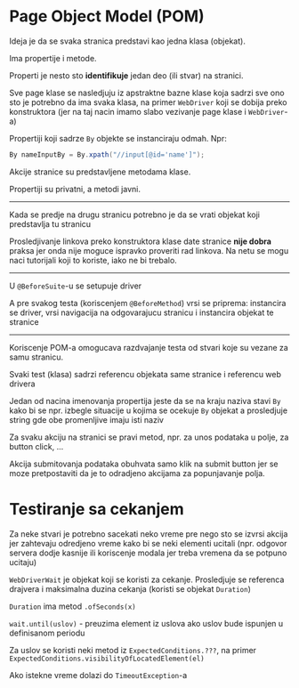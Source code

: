 # Page Object Model (POM)

Ideja je da se svaka stranica predstavi kao jedna klasa (objekat).

Ima propertije i metode.

Properti je nesto sto **identifikuje** jedan deo (ili stvar) na stranici.

Sve page klase se nasledjuju iz apstraktne bazne klase koja sadrzi sve ono 
sto je potrebno da ima svaka klasa, na primer `WebDriver` koji se dobija preko 
konstruktora (jer na taj nacin imamo slabo vezivanje page klase i `WebDriver`-a)

Propertiji koji sadrze `By` objekte se instanciraju odmah.
Npr:
```Java
By nameInputBy = By.xpath("//input[@id='name']");
```


Akcije stranice su predstavljene metodama klase.

Propertiji su privatni, a metodi javni.

---

Kada se predje na drugu stranicu potrebno je da se vrati objekat
koji predstavlja tu stranicu

Prosledjivanje linkova preko konstruktora klase date stranice **nije dobra** praksa
jer onda nije moguce ispravko proveriti rad linkova. Na netu se mogu naci tutorijali 
koji to koriste, iako ne bi trebalo.

---

U `@BeforeSuite`-u se setupuje driver

A pre svakog testa (koriscenjem `@BeforeMethod`) vrsi se priprema:
instancira se driver, vrsi navigacija na odgovarajucu stranicu i
instancira objekat te stranice

---

Koriscenje POM-a omogucava razdvajanje testa od stvari koje su vezane za samu stranicu.

Svaki test (klasa) sadrzi referencu objekata same stranice i referencu
web drivera

Jedan od nacina imenovanja propertija jeste da se na kraju naziva stavi `By`
kako bi se npr. izbegle situacije u kojima se ocekuje `By` objekat a 
prosledjuje string gde obe promenljive imaju isti naziv

Za svaku akciju na stranici se pravi metod, npr. za unos podataka u polje, za 
button click, ...




Akcija submitovanja podataka obuhvata samo klik na submit button jer se 
moze pretpostaviti da je to odradjeno akcijama za popunjavanje polja.




# Testiranje sa cekanjem


Za neke stvari je potrebno sacekati neko vreme pre nego sto se izvrsi akcija
jer zahtevaju odredjeno vreme kako bi se neki elementi ucitali (npr. 
odgovor servera dodje kasnije ili koriscenje modala jer treba vremena
da se potpuno ucitaju)


`WebDriverWait` je objekat koji se koristi za cekanje. Prosledjuje se 
referenca drajvera i maksimalna duzina cekanja (koristi se objekat
`Duration`)

`Duration` ima metod `.ofSeconds(x)`


`wait.until(uslov)` - preuzima element iz uslova ako uslov bude ispunjen u
definisanom periodu

Za uslov se koristi neki metod iz `ExpectedConditions.???`, 
na primer `ExpectedConditions.visibilityOfLocatedElement(el)`


Ako istekne vreme dolazi do `TimeoutException`-a
